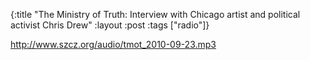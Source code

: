 {:title "The Ministry of Truth: Interview with Chicago artist and political activist Chris Drew"
:layout :post
:tags  ["radio"]}

<http://www.szcz.org/audio/tmot_2010-09-23.mp3>

